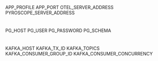 APP_PROFILE
APP_PORT
OTEL_SERVER_ADDRESS
PYROSCOPE_SERVER_ADDRESS
#
PG_HOST
PG_USER
PG_PASSWORD
PG_SCHEMA
#
KAFKA_HOST
KAFKA_TX_ID
KAFKA_TOPICS
KAFKA_CONSUMER_GROUP_ID
KAFKA_CONSUMER_CONCURRENCY